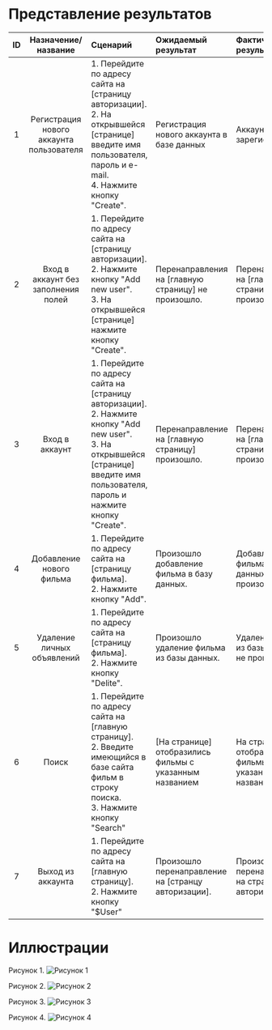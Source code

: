 # Представление результатов

| ID | Назначение/название | Сценарий | Ожидаемый результат | Фактический результат | Оценка |
|:---:|:---:|:---|:---|:---|:---|
| 1 | Регистрация нового аккаунта пользователя | 1. Перейдите по адресу сайта на [страницу авторизации].<br> 2. На открывшейся [странице] введите имя пользователя, пароль и e-mail.<br>4. Нажмите кнопку "Create". | Регистрация нового аккаунта в базе данных | Аккаунт не зарегистрирован| Тест не пройден |
| 2 | Вход в аккаунт без заполнения полей | 1. Перейдите по адресу сайта на [страницу авторизации].<br> 2. Нажмите кнопку "Add new user".<br> 3. На открывшейся [странице] нажмите кнопку "Create".| Перенаправления на [главную страницу] не произошло. | Перенаправления на [главную страницу] не произошло. | Тест пройден |
| 3 | Вход в аккаунт| 1. Перейдите по адресу сайта на [страницу авторизации].<br> 2. Нажмите кнопку "Add new user".<br> 3. На открывшейся [странице] введите имя пользователя, пароль и нажмите кнопку "Create".| Перенаправление на [главную страницу] произошло. | Перенаправление на [главную страницу] произошло. | Тест пройден |
| 4 | Добавление нового фильма | 1. Перейдите по адресу сайта на [страницу фильма].<br> 2. Нажмите кнопку "Add".<br>| Произошло добавление фильма в базу данных.| Добавление фильма в базу данных не произошло. | Тест не пройден |
| 5 | Удаление личных объявлений | 1. Перейдите по адресу сайта на [страницу фильма].<br> 2. Нажмите кнопку "Delite".<br>| Произошло удаление фильма из базы данных.| Удаление фильма из базы данных не произошло. | Тест не пройден |
| 6 | Поиск | 1. Перейдите по адресу сайта на [главную страницу].<br> 2. Введите имеющийся в базе сайта фильм в строку поиска.<br> 3. Нажмите кнопку "Search"<br> | [На странице] отобразились фильмы с указанным названием | На странице не отобразились фильмы с указанным названием | Тест не пройден |
| 7 | Выход из аккаунта | 1. Перейдите по адресу сайта на [главную страницу].<br> 2. Нажмите кнопку "$User"<br> | Произошло перенаправление на [странцу авторизации]. | Произошло перенаправление на странцу авторизации. | Тест пройден |

# Иллюстрации

<a name="1"/>

Рисунок 1.
![Рисунок 1](/images/Registration.png)

<a name="2"/>

Рисунок 2.
![Рисунок 2](/images/Login.png)

<a name="3"/>

Рисунок 3.
![Рисунок 3](/images/Main.png)

<a name="4"/>

Рисунок 4.
![Рисунок 4](/images/Film.png)